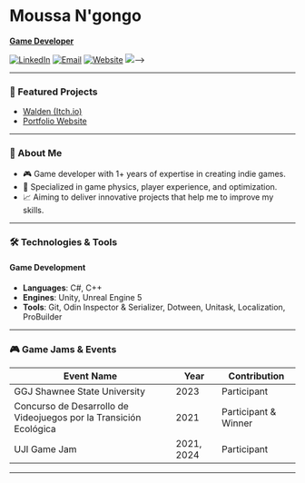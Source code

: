 # Moussa N'gongo

<ins>**Game Developer**</ins>

[![LinkedIn](https://img.shields.io/badge/LinkedIn-Álvaro%20R.%20Acosta-blue)](https://www.linkedin.com/in/%C3%A1lvaro-r-acosta/)
[![Email](https://img.shields.io/badge/Email-alvracosta@gmail.com-red)](mailto:alvracosta@gmail.com)
[![Website](https://img.shields.io/badge/Website-albaro.dev-green)](https://www.albaro.dev/)
![](https://komarev.com/ghpvc/?username=MoussaNgongo&color=green)-->



---
### 📂 Featured Projects

- [Walden (Itch.io)](https://moussa-ngongo.itch.io/walden)
- [Portfolio Website](https://moussa-ngongo.itch.io/)
<!--- [YouTube Channel](https://www.youtube.com/@moussa)-->

---
### 👋 About Me

- 🎮 Game developer with 1+ years of expertise in creating indie games.
- 🌟 Specialized in game physics, player experience, and optimization.
- 📈 Aiming to deliver innovative projects that help me to improve my skills.

---

### 🛠️ Technologies & Tools

#### **Game Development**
- **Languages**: C#, C++
- **Engines**: Unity, Unreal Engine 5
- **Tools**: Git, Odin Inspector & Serializer, Dotween, Unitask, Localization, ProBuilder


---

### 🎮 Game Jams & Events

| Event Name                          | Year                | Contribution          |
|-------------------------------------|---------------------|-----------------------|
| GGJ Shawnee State University    | 2023                | Participant               |
| Concurso de Desarrollo de Videojuegos por la Transición Ecológica      | 2021          | Participant & Winner            |
| UJI Game Jam                     | 2021, 2024          | Participant           |

<!--- ### 😍 Leaf Hero
[![Watch on YouTube](https://img.youtube.com/vi/4KEC1Ycw-Q0/0.jpg)](https://www.youtube.com/watch?v=4KEC1Ycw-Q0)
--- -->

---
